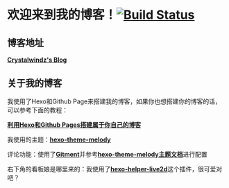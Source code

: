 # 欢迎来到我的博客！[![Build Status](https://www.travis-ci.org/Crystalwindz/Crystalwindz.github.io.svg?branch=src)](https://www.travis-ci.org/Crystalwindz/Crystalwindz.github.io)

## 博客地址
[**Crystalwindz's Blog**](http://crystalwindz.com/)

## 关于我的博客

我使用了Hexo和Github Page来搭建我的博客，如果你也想搭建你的博客的话，可以参考下面的教程：

[**利用Hexo和Github Pages搭建属于你自己的博客**](http://crystalwindz.com/hexo_github_blog/)

我使用的主题：[**hexo-theme-melody**](https://github.com/Molunerfinn/hexo-theme-melody)

评论功能：使用了[**Gitment**](https://github.com/imsun/gitment)并参考[**hexo-theme-melody主题文档**](https://molunerfinn.com/hexo-theme-melody-doc/#/zh-Hans/third-party-support?id=%E8%AF%84%E8%AE%BA%E7%B3%BB%E7%BB%9F)进行配置

右下角的看板娘是哪里来的：我使用了[**hexo-helper-live2d**](https://github.com/EYHN/hexo-helper-live2d)这个插件，很可爱对吧？
